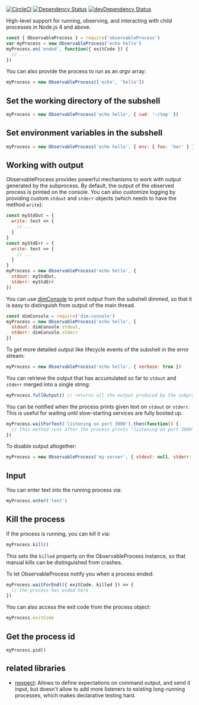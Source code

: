 [![CircleCI](https://circleci.com/gh/Originate/observable-process.svg?style=shield)](https://circleci.com/gh/Originate/observable-process)
[![Dependency Status](https://david-dm.org/originate/observable-process.svg)](https://david-dm.org/originate/observable-process)
[![devDependency Status](https://david-dm.org/originate/observable-process/dev-status.svg)](https://david-dm.org/originate/observable-process#info=devDependencies)

High-level support for running, observing, and interacting with child processes
in Node.js 4 and above.

```js
const { ObservableProcess } = require('observableProcess')
var myProcess = new ObservableProcess('echo hello')
myProcess.on('ended', function({ exitCode }) {
  // ...
})
```

You can also provide the process to run as an _argv_ array:

```js
myProcess = new ObservableProcess(['echo', 'hello'])
```

## Set the working directory of the subshell

```js
myProcess = new ObservableProcess('echo hello', { cwd: '~/tmp' })
```

## Set environment variables in the subshell

```js
myProcess = new ObservableProcess('echo hello', { env: { foo: 'bar' } })
```

## Working with output

ObservableProcess provides powerful mechanisms to work with output
generated by the subprocess.
By default, the output of the observed process is printed on the console.
You can also customize logging by providing custom `stdout` and `stderr` objects
(which needs to have the method `write`):

```js
const myStdOut = {
  write: text => {
    // ...
  }
}
const myStdErr = {
  write: text => {
    // ...
  }
}
myProcess = new ObservableProcess('echo hello', {
  stdout: myStdOut,
  stderr: myStdErr
})
```

You can use [dimConsole](https://github.com/kevgo/dim-console-node)
to print output from the subshell dimmed,
so that it is easy to distinguish from output of the main thread.

```js
const dimConsole = require('dim-console')
myProcess = new ObservableProcess('echo hello', {
  stdout: dimConsole.stdout,
  stderr: dimConsole.stderr
})
```

To get more detailed output like lifecycle events of the subshell
in the error stream:

```js
myProcess = new ObservableProcess('echo hello', { verbose: true })
```

You can retrieve the output that has accumulated so far to `stdout` and `stderr`
merged into a single string:

```js
myProcess.fullOutput() // returns all the output produced by the subprocess so far
```

You can be notified when the process prints given text on `stdout` or `stderr`.
This is useful for waiting until slow-starting services are fully booted up.

```js
myProcess.waitForText('listening on port 3000').then(function() {
  // this method runs after the process prints "listening on port 3000"
})
```

To disable output altogether:

```js
myProcess = new ObservableProcess('my-server', { stdout: null, stderr: null })
```

## Input

You can enter text into the running process via:

```js
myProcess.enter('text')
```

## Kill the process

If the process is running, you can kill it via:

```js
myProcess.kill()
```

This sets the `killed` property on the ObservableProcess instance,
so that manual kills can be distinguished from crashes.

To let ObservableProcess notify you when a process ended:

```js
myProcess.waitForEnd(({ exitCode, killed }) => {
  // the process has ended here
})
```

You can also access the exit code from the process object:

```js
myProcess.exitCode
```

## Get the process id

```
myProcess.pid()
```

## related libraries

- [nexpect](https://github.com/nodejitsu/nexpect):
  Allows to define expectations on command output,
  and send it input,
  but doesn't allow to add more listeners to existing long-running processes,
  which makes declarative testing hard.
